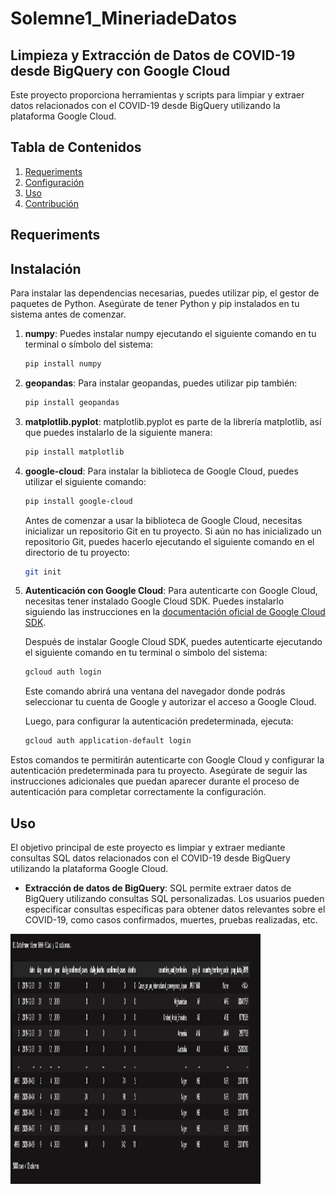 # Solemne1_MineriadeDatos
## Limpieza y Extracción de Datos de COVID-19 desde BigQuery con Google Cloud

Este proyecto proporciona herramientas y scripts para limpiar y extraer datos relacionados con el COVID-19 desde BigQuery utilizando la plataforma Google Cloud.

## Tabla de Contenidos
1. [Requeriments](#Requeriments)
2. [Configuración](#configuración)
3. [Uso](#uso)
4. [Contribución](#contribución)

## Requeriments

## Instalación

Para instalar las dependencias necesarias, puedes utilizar pip, el gestor de paquetes de Python. Asegúrate de tener Python y pip instalados en tu sistema antes de comenzar.

1. **numpy**: Puedes instalar numpy ejecutando el siguiente comando en tu terminal o símbolo del sistema:

    ```bash
    pip install numpy
    ```

2. **geopandas**: Para instalar geopandas, puedes utilizar pip también:

    ```bash
    pip install geopandas
    ```

3. **matplotlib.pyplot**: matplotlib.pyplot es parte de la librería matplotlib, así que puedes instalarlo de la siguiente manera:

    ```bash
    pip install matplotlib
    ```

4. **google-cloud**: Para instalar la biblioteca de Google Cloud, puedes utilizar el siguiente comando:

    ```bash
    pip install google-cloud
    ```

    Antes de comenzar a usar la biblioteca de Google Cloud, necesitas inicializar un repositorio Git en tu proyecto. Si aún no has inicializado un repositorio Git, puedes hacerlo ejecutando el siguiente comando en el directorio de tu proyecto:

    ```bash
    git init
    ```

5. **Autenticación con Google Cloud**: Para autenticarte con Google Cloud, necesitas tener instalado Google Cloud SDK. Puedes instalarlo siguiendo las instrucciones en la [documentación oficial de Google Cloud SDK](https://cloud.google.com/sdk/docs/install).

    Después de instalar Google Cloud SDK, puedes autenticarte ejecutando el siguiente comando en tu terminal o símbolo del sistema:

    ```bash
    gcloud auth login
    ```

    Este comando abrirá una ventana del navegador donde podrás seleccionar tu cuenta de Google y autorizar el acceso a Google Cloud.

    Luego, para configurar la autenticación predeterminada, ejecuta:

    ```bash
    gcloud auth application-default login
    ```

Estos comandos te permitirán autenticarte con Google Cloud y configurar la autenticación predeterminada para tu proyecto. Asegúrate de seguir las instrucciones adicionales que puedan aparecer durante el proceso de autenticación para completar correctamente la configuración.

## Uso

El objetivo principal de este proyecto es limpiar y extraer mediante consultas SQL datos relacionados con el COVID-19 desde BigQuery utilizando la plataforma Google Cloud. 


- **Extracción de datos de BigQuery**:  SQL permite extraer datos de BigQuery utilizando consultas SQL personalizadas. Los usuarios pueden especificar consultas específicas para obtener datos relevantes sobre el COVID-19, como casos confirmados, muertes, pruebas realizadas, etc.

<img src="Solemne1_images\DataframeA.png" width="400" height="400">









